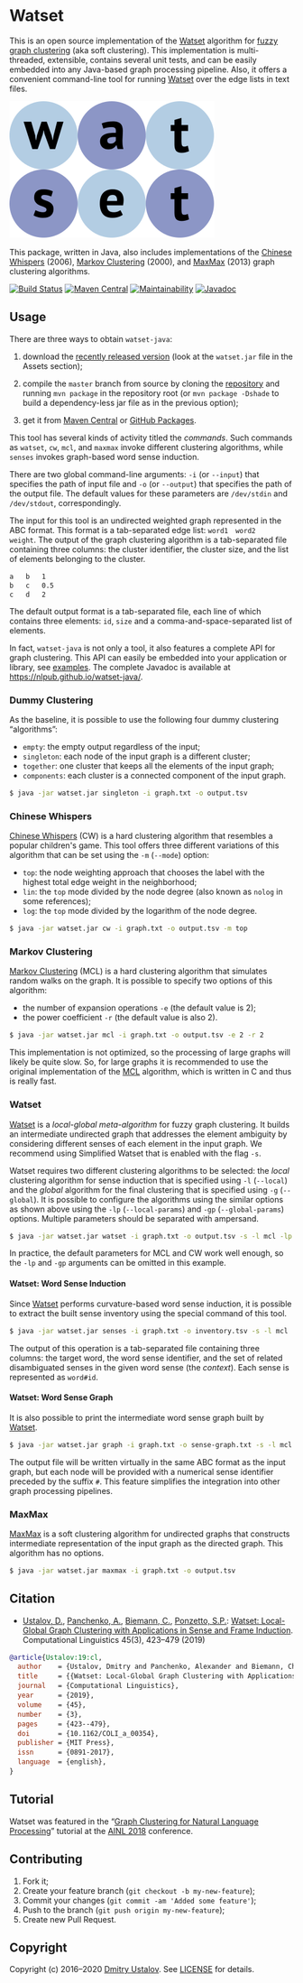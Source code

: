 # Watset

This is an open source implementation of the [Watset] algorithm for [fuzzy graph clustering](https://en.wikipedia.org/wiki/Fuzzy_clustering) (aka soft clustering). This implementation is multi-threaded, extensible, contains several unit tests, and can be easily embedded into any Java-based graph processing pipeline. Also, it offers a convenient command-line tool for running [Watset] over the edge lists in text files.

![Watset](src/main/javadoc/doc-files/Watset.svg)

This package, written in Java, also includes implementations of the [Chinese Whispers] (2006), [Markov Clustering] (2000), and [MaxMax] (2013) graph clustering algorithms.

[![Build Status][github_tests_badge]][github_tests_link] [![Maven Central][maven_badge]][maven_link] [![Maintainability][codeclimate_badge]][codeclimate_link] [![Javadoc][javadoc_badge]][javadoc_link]

[github_tests_badge]: https://github.com/nlpub/watset-java/workflows/Unit%20Tests/badge.svg?branch=master
[github_tests_link]: https://github.com/nlpub/watset-java/actions?query=workflow%3A%22Unit+Tests%22
[maven_badge]: https://maven-badges.herokuapp.com/maven-central/org.nlpub/watset/badge.svg
[maven_link]: https://search.maven.org/artifact/org.nlpub/watset
[codeclimate_badge]: https://api.codeclimate.com/v1/badges/2f2a90dd42ae703e9e5d/maintainability
[codeclimate_link]: https://codeclimate.com/github/nlpub/watset-java/maintainability
[javadoc_badge]: https://img.shields.io/badge/javadoc-master-brightgreen
[javadoc_link]: https://nlpub.github.io/watset-java/

## Usage

There are three ways to obtain `watset-java`:

1. download the [recently released version](https://github.com/nlpub/watset-java/releases/latest) (look at the `watset.jar` file in the Assets section);

2. compile the `master` branch from source by cloning the [repository](https://github.com/nlpub/watset-java) and running `mvn package` in the repository root (or `mvn package -Dshade` to build a dependency-less jar file as in the previous option);

3. get it from [Maven Central][maven_link] or [GitHub Packages](https://github.com/nlpub/watset-java/packages).

This tool has several kinds of activity titled the *commands*. Such commands as `watset`, `cw`, `mcl`, and `maxmax` invoke different clustering algorithms, while `senses` invokes graph-based word sense induction.

There are two global command-line arguments: `-i` (or `--input`) that specifies the path of input file and `-o` (or `--output`) that specifies the path of the output file. The default values for these parameters are `/dev/stdin` and `/dev/stdout`, correspondingly.

The input for this tool is an undirected weighted graph represented in the ABC format. This format is a tab-separated edge list: <code>word1&#9;word2&#9;weight</code>. The output of the graph clustering algorithm is a tab-separated file containing three columns: the cluster identifier, the cluster size, and the list of elements belonging to the cluster.

```
a	b	1
b	c	0.5
c	d	2
```

The default output format is a tab-separated file, each line of which contains three elements: `id`, `size` and a comma-and-space-separated list of elements.

In fact, `watset-java` is not only a tool, it also features a complete API for graph clustering. This API can easily be embedded into your application or library, see [examples](examples/). The complete Javadoc is available at <https://nlpub.github.io/watset-java/>.

### Dummy Clustering

As the baseline, it is possible to use the following four dummy clustering “algorithms”:

* `empty`: the empty output regardless of the input;
* `singleton`: each node of the input graph is a different cluster;
* `together`: one cluster that keeps all the elements of the input graph;
* `components`: each cluster is a connected component of the input graph.

```bash
$ java -jar watset.jar singleton -i graph.txt -o output.tsv
```

### Chinese Whispers

[Chinese Whispers] (CW) is a hard clustering algorithm that resembles a popular children's game. This tool offers three different variations of this algorithm that can be set using the `-m` (`--mode`) option:

* `top`: the node weighting approach that chooses the label with the highest total edge weight in the neighborhood;
* `lin`: the `top` mode divided by the node degree (also known as `nolog` in some references);
* `log`: the `top` mode divided by the logarithm of the node degree.

```bash
$ java -jar watset.jar cw -i graph.txt -o output.tsv -m top
```

### Markov Clustering

[Markov Clustering] (MCL) is a hard clustering algorithm that simulates random walks on the graph. It is possible to specify two options of this algorithm:

* the number of expansion operations `-e` (the default value is 2);
* the power coefficient `-r` (the default value is also 2).

```bash
$ java -jar watset.jar mcl -i graph.txt -o output.tsv -e 2 -r 2
```

This implementation is not optimized, so the processing of large graphs will likely be quite slow. So, for large graphs it is recommended to use the original implementation of the [MCL](https://micans.org/mcl/) algorithm, which is written in C and thus is really fast.

### Watset

[Watset] is a *local-global meta-algorithm* for fuzzy graph clustering. It builds an intermediate undirected graph that addresses the element ambiguity by considering different senses of each element in the input graph. We recommend using Simplified Watset that is enabled with the flag `-s`.

Watset requires two different clustering algorithms to be selected: the *local* clustering algorithm for sense induction that is specified using `-l` (`--local`) and the *global* algorithm for the final clustering that is specified using `-g` (`--global`). It is possible to configure the algorithms using the similar options as shown above using the `-lp` (`--local-params`) and `-gp` (`--global-params`) options. Multiple parameters should be separated with ampersand.

```bash
$ java -jar watset.jar watset -i graph.txt -o output.tsv -s -l mcl -lp e=1 -lp r=3 -g cw -gp mode=lin
```

In practice, the default parameters for MCL and CW work well enough, so the `-lp` and `-gp` arguments can be omitted in this example.

#### Watset: Word Sense Induction

Since [Watset] performs curvature-based word sense induction, it is possible to extract the built sense inventory using the special command of this tool.

```bash
$ java -jar watset.jar senses -i graph.txt -o inventory.tsv -s -l mcl
```

The output of this operation is a tab-separated file containing three columns: the target word, the word sense identifier, and the set of related disambiguated senses in the given word sense (the *context*). Each sense is represented as `word#id`.

#### Watset: Word Sense Graph

It is also possible to print the intermediate word sense graph built by [Watset].

```bash
$ java -jar watset.jar graph -i graph.txt -o sense-graph.txt -s -l mcl
```

The output file will be written virtually in the same ABC format as the input graph, but each node will be provided with a numerical sense identifier preceded by the suffix `#`. This feature simplifies the integration into other graph processing pipelines.

### MaxMax

[MaxMax] is a soft clustering algorithm for undirected graphs that constructs intermediate representation of the input graph as the directed graph. This algorithm has no options.

```bash
$ java -jar watset.jar maxmax -i graph.txt -o output.tsv
```

## Citation

* [Ustalov, D.](https://github.com/dustalov), [Panchenko, A.](https://github.com/alexanderpanchenko), [Biemann, C.](https://www.inf.uni-hamburg.de/en/inst/ab/lt/people/chris-biemann.html), [Ponzetto, S.P.](https://www.uni-mannheim.de/dws/people/professors/prof-dr-simone-paolo-ponzetto/): [Watset: Local-Global Graph Clustering with Applications in Sense and Frame Induction](https://doi.org/10.1162/COLI_a_00354). Computational Linguistics 45(3), 423&ndash;479 (2019)

```bibtex
@article{Ustalov:19:cl,
  author    = {Ustalov, Dmitry and Panchenko, Alexander and Biemann, Chris and Ponzetto, Simone Paolo},
  title     = {{Watset: Local-Global Graph Clustering with Applications in Sense and Frame Induction}},
  journal   = {Computational Linguistics},
  year      = {2019},
  volume    = {45},
  number    = {3},
  pages     = {423--479},
  doi       = {10.1162/COLI_a_00354},
  publisher = {MIT Press},
  issn      = {0891-2017},
  language  = {english},
}
```

## Tutorial

Watset was featured in the &ldquo;[Graph Clustering for Natural Language Processing](https://doi.org/10.5281/zenodo.1161505)&rdquo; tutorial at the [AINL&nbsp;2018](https://ainlconf.ru/2018/) conference.

## Contributing

1. Fork it;
2. Create your feature branch (`git checkout -b my-new-feature`);
3. Commit your changes (`git commit -am 'Added some feature'`);
4. Push to the branch (`git push origin my-new-feature`);
5. Create new Pull Request.

## Copyright

Copyright (c) 2016&ndash;2020 [Dmitry Ustalov]. See [LICENSE](LICENSE) for details.

[Watset]: https://doi.org/10.1162/COLI_a_00354
[Chinese Whispers]: https://doi.org/10.3115/1654758.1654774
[Markov Clustering]: https://hdl.handle.net/1874/848
[MaxMax]: https://doi.org/10.1007/978-3-642-37247-6_30
[Dmitry Ustalov]: https://github.com/dustalov
